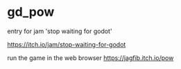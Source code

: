 # gd_pow
entry for jam 'stop waiting for godot'

https://itch.io/jam/stop-waiting-for-godot

run the game in the web browser
https://jagfib.itch.io/pow
